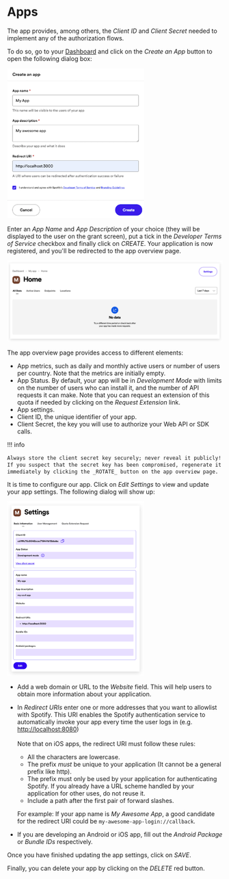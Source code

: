 # Apps

The app provides, among others, the _Client ID_ and _Client Secret_ needed to implement any of the authorization flows.

To do so, go to your [Dashboard](https://developer.spotify.com/dashboard) and click on the _Create an App_ button to open the following dialog box:

<img alt="Create App Dialog" src="/assets/apps_createappdialog.png" width="320">

Enter an _App Name_ and _App Description_ of your choice (they will be displayed to the user on the grant screen), put a tick in the _Developer Terms of Service_ checkbox and finally click on _CREATE_. Your application is now registered, and you'll be redirected to the app overview page.

![App Overview](../assets/apps_overview.png)

The app overview page provides access to different elements:

-   App metrics, such as daily and monthly active users or number of users per country. Note that the metrics are initially empty.
-   App Status. By default, your app will be in _Development Mode_ with limits on the number of users who can install it, and the number of API requests it can make. Note that you can request an extension of this quota if needed by clicking on the _Request Extension_ link.
-   App settings.
-   Client ID, the unique identifier of your app.
-   Client Secret, the key you will use to authorize your Web API or SDK calls.

!!! info

    Always store the client secret key securely; never reveal it publicly! If you suspect that the secret key has been compromised, regenerate it immediately by clicking the _ROTATE_ button on the app overview page.

It is time to configure our app. Click on _Edit Settings_ to view and update your app settings. The following dialog will show up:

<img alt="Dashboard Settings" src="/assets/apps_dashboardeditsettings.png" width="320">

-   Add a web domain or URL to the _Website_ field. This will help users to obtain more information about your application.

-   In _Redirect URIs_ enter one or more addresses that you want to allowlist with Spotify. This URI enables the Spotify authentication service to automatically invoke your app every time the user logs in (e.g. [http://localhost:8080](http://localhost:8080/))
    <br><br>Note that on iOS apps, the redirect URI must follow these rules:

    -   All the characters are lowercase.
    -   The prefix _must_ be unique to your application (It cannot be a general prefix like http).
    -   The prefix must only be used by your application for authenticating Spotify. If you already have a URL scheme handled by your application for other uses, do not reuse it.
    -   Include a path after the first pair of forward slashes.

    For example: If your app name is _My Awesome App_, a good candidate for the redirect URI could be `my-awesome-app-login://callback`.

-   If you are developing an Android or iOS app, fill out the _Android Package_ or _Bundle IDs_ respectively.

Once you have finished updating the app settings, click on _SAVE_.

Finally, you can delete your app by clicking on the _DELETE_ red button.
